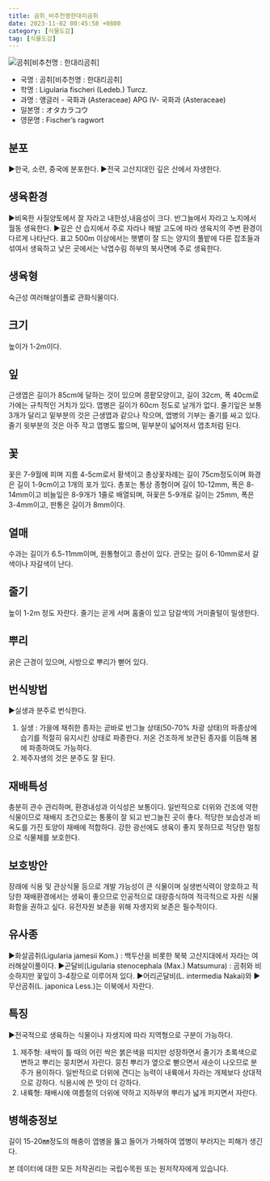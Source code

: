 ```yaml
---
title: 곰취_비추천명한대리곰취
date: 2023-11-02 00:45:58 +0800
category: [식물도감]
tag: [식물도감]
---
```




![곰취[비추천명 : 한대리곰취]](/fileUpload/plants/basic/Compositae/Ligularia/9935/1_th2.JPG)
- 국명 : 곰취[비추천명 : 한대리곰취]
- 학명 : Ligularia fischeri (Ledeb.) Turcz.
- 과명 : 앵글러 - 국화과 (Asteraceae) APG Ⅳ- 국화과 (Asteraceae)
- 일본명 : オタカラコウ
- 영문명 : Fischer’s ragwort


## 분포
▶한국, 소련, 중국에 분포한다.▶전국 고산지대인 깊은 산에서 자생한다.
## 생육환경
▶비옥한 사질양토에서 잘 자라고 내한성,내음성이 크다. 반그늘에서 자라고 노지에서 월동 생육한다.▶깊은 산 습지에서 주로 자라나 해발 고도에 따라 생육지의 주변 환경이 다르게 나타난다. 표고 500m 이상에서는 햇볕이 잘 드는 양지의 풀밭에 다른 잡초들과 섞여서 생육하고 낮은 곳에서는 낙엽수림 하부의 북사면에 주로 생육한다.
## 생육형
숙근성 여러해살이풀로 관화식물이다.
## 크기
높이가 1-2m이다.
## 잎
근생엽은 길이가 85cm에 달하는 것이 있으며 콩팥모양이고, 길이 32cm, 폭 40cm로 가에는 규칙적인 거치가 있다. 엽병은 길이가 60cm 정도로 날개가 없다. 줄기잎은 보통 3개가 달리고 밑부분의 것은 근생엽과 같으나 작으며, 엽병의 기부는 줄기를 싸고 있다. 줄기 윗부분의 것은 아주 작고 엽병도 짧으며, 밑부분이 넓어져서 엽초처럼 된다.
## 꽃
꽃은 7-9월에 피며 지름 4-5cm로서 황색이고 총상꽃차례는 길이 75cm정도이며 화경은 길이 1-9cm이고 1개의 포가 있다. 총포는 통상 종형이며 길이 10-12mm, 폭은 8-14mm이고 비늘잎은 8-9개가 1줄로 배열되며, 혀꽃은 5-9개로 길이는 25mm, 폭은 3-4mm이고, 판통은 길이가 8mm이다.
## 열매
수과는 길이가 6.5-11mm이며, 원통형이고 종선이 있다. 관모는 길이 6-10mm로서 갈색이나 자갈색이 난다.
## 줄기
높이 1-2m 정도 자란다. 줄기는 곧게 서며 홈줄이 있고 담갈색의 거미줄털이 밀생한다.
## 뿌리
굵은 근경이 있으며, 사방으로 뿌리가 뻗어 있다.
## 번식방법
▶실생과 분주로 번식한다.1. 실생 : 가을에 채취한 종자는 곧바로 반그늘 상태(50-70% 차광 상태)의 파종상에 습기를 적절히 유지시킨 상태로 파종한다. 저온 건조하게 보관된 종자를 이듬해 봄에 파종하여도 가능하다. 2. 제주자생의 것은 분주도 잘 된다.
## 재배특성
충분히 관수 관리하며, 환경내성과 이식성은 보통이다.일반적으로 더위와 건조에 약한 식물이므로 재배지 조건으로는 통풍이 잘 되고 반그늘진 곳이 좋다. 적당한 보습성과 비옥도를 가진 토양이 재배에 적합하다. 강한 광선에도 생육이 좋지 못하므로 적당한 멀칭으로 식물체를 보호한다.
## 보호방안
장래에 식용 및 관상식물 등으로 개발 가능성이 큰 식물이며 실생번식력이 양호하고 적당한 재배환경에서는 생육이 좋으므로 인공적으로 대량증식하여 적극적으로 자원 식물화함을 권하고 싶다. 유전자원 보존을 위해 자생지외 보존은 필수적이다.
## 유사종
▶화살곰취(Ligularia jamesii Kom.) : 백두산을 비롯한 북북 고산지대에서 자라는 여러해살이풀이다. ▶곤달비(Ligularia stenocephala (Max.) Matsumura) : 곰취와 비슷하지만 꽃잎이 3-4장으로 이루어져 있다.▶어리곤달비(L. intermedia Nakai)와▶무산곰취(L. japonica Less.)는 이북에서 자란다.
## 특징
▶전국적으로 생육하는 식물이나 자생지에 따라 지역형으로 구분이 가능하다.1. 제주형: 새싹이 틀 때의 어린 싹은 붉은색을 띠지만 성장하면서 줄기가 초록색으로 변하고 뿌리는 뭉치면서 자란다. 뭉친 뿌리가 옆으로 뻗으면서 새순이 나오므로 분주가 용이하다. 일반적으로 더위에 견디는 능력이 내륙에서 자라는  개체보다 상대적으로 강하다. 식용시에 쓴 맛이 더 강하다. 2. 내륙형: 재배시에 여름철의 더위에 약하고 지하부의 뿌리가 넓게 퍼지면서 자란다.
## 병해충정보
길이 15-20㎜정도의 해충이 엽병을 뚫고 들어가 가해하여 엽병이 부러지는 피해가 생긴다.






본 데이터에 대한 모든 저작권리는 국립수목원 또는 원저작자에게 있습니다.
